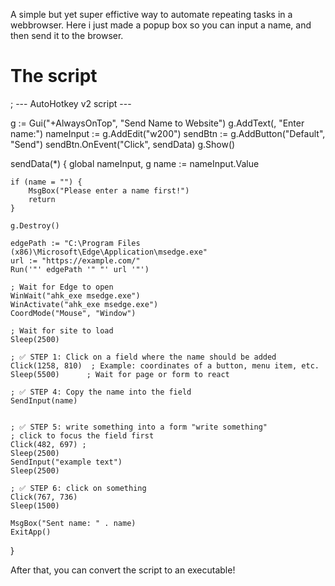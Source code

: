 A simple but yet super effictive way to automate repeating tasks in a webbrowser. Here i just made a popup box so you can input a name, and then send it to the browser. 

# The script

; --- AutoHotkey v2 script ---

g := Gui("+AlwaysOnTop", "Send Name to Website")
g.AddText(, "Enter name:")
nameInput := g.AddEdit("w200")
sendBtn := g.AddButton("Default", "Send")
sendBtn.OnEvent("Click", sendData)
g.Show()

sendData(*) {
    global nameInput, g
    name := nameInput.Value

    if (name = "") {
        MsgBox("Please enter a name first!")
        return
    }

    g.Destroy()

    edgePath := "C:\Program Files (x86)\Microsoft\Edge\Application\msedge.exe"
    url := "https://example.com/"
    Run('"' edgePath '" "' url '"')

    ; Wait for Edge to open
    WinWait("ahk_exe msedge.exe")
    WinActivate("ahk_exe msedge.exe")
    CoordMode("Mouse", "Window")

    ; Wait for site to load
    Sleep(2500)

    ; ✅ STEP 1: Click on a field where the name should be added
    Click(1258, 810)  ; Example: coordinates of a button, menu item, etc.
    Sleep(5500)      ; Wait for page or form to react

    ; ✅ STEP 4: Copy the name into the field
    SendInput(name)


    ; ✅ STEP 5: write something into a form "write something"
    ; click to focus the field first
    Click(482, 697) ; 
    Sleep(2500)
    SendInput("example text")
    Sleep(2500)

    ; ✅ STEP 6: click on something
    Click(767, 736)
    Sleep(1500)

    MsgBox("Sent name: " . name)
    ExitApp()
}



After that, you can convert the script to an executable!
